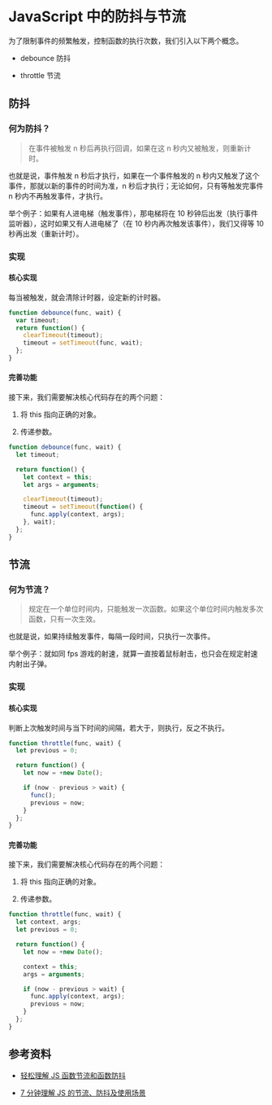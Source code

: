 # JavaScript 中的防抖与节流

为了限制事件的频繁触发，控制函数的执行次数，我们引入以下两个概念。

- debounce 防抖

- throttle 节流

## 防抖

### 何为防抖？

> 在事件被触发 n 秒后再执行回调，如果在这 n 秒内又被触发，则重新计时。

也就是说，事件触发 n 秒后才执行，如果在一个事件触发的 n 秒内又触发了这个事件，那就以新的事件的时间为准，n 秒后才执行；无论如何，只有等触发完事件 n 秒内不再触发事件，才执行。

举个例子：如果有人进电梯（触发事件），那电梯将在 10 秒钟后出发（执行事件监听器），这时如果又有人进电梯了（在 10 秒内再次触发该事件），我们又得等 10 秒再出发（重新计时）。

### 实现

#### 核心实现

每当被触发，就会清除计时器，设定新的计时器。

```javascript
function debounce(func, wait) {
  var timeout;
  return function() {
    clearTimeout(timeout);
    timeout = setTimeout(func, wait);
  };
}
```

#### 完善功能

接下来，我们需要解决核心代码存在的两个问题：

1. 将 this 指向正确的对象。

2. 传递参数。

```javascript
function debounce(func, wait) {
  let timeout;

  return function() {
    let context = this;
    let args = arguments;

    clearTimeout(timeout);
    timeout = setTimeout(function() {
      func.apply(context, args);
    }, wait);
  };
}
```

## 节流

### 何为节流？

> 规定在一个单位时间内，只能触发一次函数。如果这个单位时间内触发多次函数，只有一次生效。

也就是说，如果持续触发事件，每隔一段时间，只执行一次事件。

举个例子：就如同 fps 游戏的射速，就算一直按着鼠标射击，也只会在规定射速内射出子弹。

### 实现

#### 核心实现

判断上次触发时间与当下时间的间隔，若大于，则执行，反之不执行。

```javascript
function throttle(func, wait) {
  let previous = 0;

  return function() {
    let now = +new Date();

    if (now - previous > wait) {
      func();
      previous = now;
    }
  };
}
```

#### 完善功能

接下来，我们需要解决核心代码存在的两个问题：

1. 将 this 指向正确的对象。

2. 传递参数。

```javascript
function throttle(func, wait) {
  let context, args;
  let previous = 0;

  return function() {
    let now = +new Date();

    context = this;
    args = arguments;

    if (now - previous > wait) {
      func.apply(context, args);
      previous = now;
    }
  };
}
```

## 参考资料

- [轻松理解 JS 函数节流和函数防抖](https://juejin.im/post/5a35ed25f265da431d3cc1b1)

- [7 分钟理解 JS 的节流、防抖及使用场景](https://segmentfault.com/a/1190000016261602)

